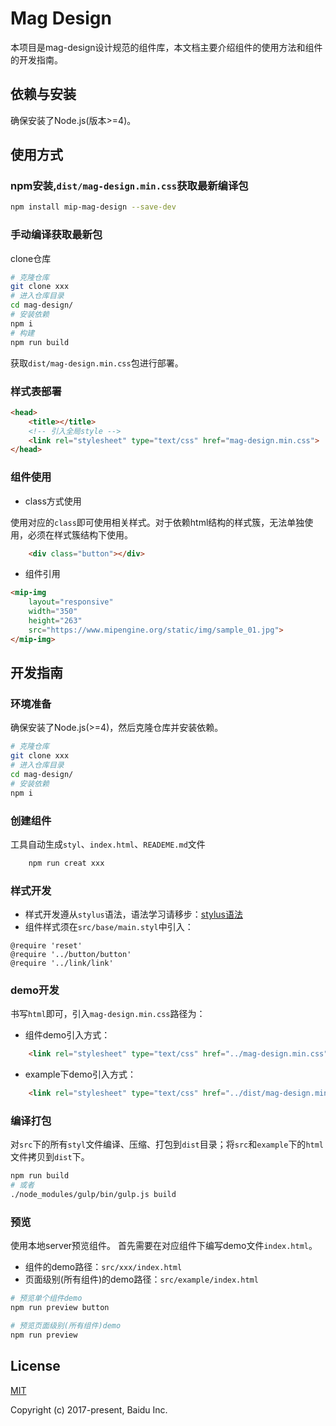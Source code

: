 # Mag Design

本项目是mag-design设计规范的组件库，本文档主要介绍组件的使用方法和组件的开发指南。

## 依赖与安装

确保安装了Node.js(版本>=4)。

## 使用方式

### npm安装,`dist/mag-design.min.css`获取最新编译包
```bash
npm install mip-mag-design --save-dev
```

### 手动编译获取最新包
clone仓库
```bash
# 克隆仓库
git clone xxx
# 进入仓库目录
cd mag-design/
# 安装依赖
npm i
# 构建
npm run build
```

获取`dist/mag-design.min.css`包进行部署。

### 样式表部署

```html
<head>
    <title></title>
    <!-- 引入全局style -->
    <link rel="stylesheet" type="text/css" href="mag-design.min.css">
</head>
```

### 组件使用

- class方式使用

使用对应的`class`即可使用相关样式。对于依赖html结构的样式簇，无法单独使用，必须在样式簇结构下使用。
```html
    <div class="button"></div>
```

- 组件引用
```html
<mip-img
    layout="responsive" 
    width="350" 
    height="263"
    src="https://www.mipengine.org/static/img/sample_01.jpg">
</mip-img>
```

## 开发指南

### 环境准备

确保安装了Node.js(>=4)，然后克隆仓库并安装依赖。

```bash
# 克隆仓库
git clone xxx
# 进入仓库目录
cd mag-design/
# 安装依赖
npm i
```

### 创建组件
工具自动生成`styl`、`index.html`、`READEME.md`文件
```bash
    npm run creat xxx
```

### 样式开发

- 样式开发遵从`stylus`语法，语法学习请移步：[stylus语法](http://stylus-lang.com/)
- 组件样式须在`src/base/main.styl`中引入：

```
@require 'reset'
@require '../button/button'
@require '../link/link'
```

### demo开发

书写`html`即可，引入`mag-design.min.css`路径为：

- 组件demo引入方式：
```html
    <link rel="stylesheet" type="text/css" href="../mag-design.min.css">
```

- example下demo引入方式：
```html
    <link rel="stylesheet" type="text/css" href="../dist/mag-design.min.css">
```


### 编译打包
对`src`下的所有`styl`文件编译、压缩、打包到`dist`目录；将`src`和`example`下的`html`文件拷贝到`dist`下。

```bash
npm run build
# 或者
./node_modules/gulp/bin/gulp.js build
```

### 预览

使用本地server预览组件。
首先需要在对应组件下编写demo文件`index.html`。
- 组件的demo路径：`src/xxx/index.html`
- 页面级别(所有组件)的demo路径：`src/example/index.html`

```bash
# 预览单个组件demo
npm run preview button

# 预览页面级别(所有组件)demo
npm run preview
```

## License
[MIT](https://github.com/mipengine/mag-design/blob/master/LICENSE)

Copyright (c) 2017-present, Baidu Inc.
